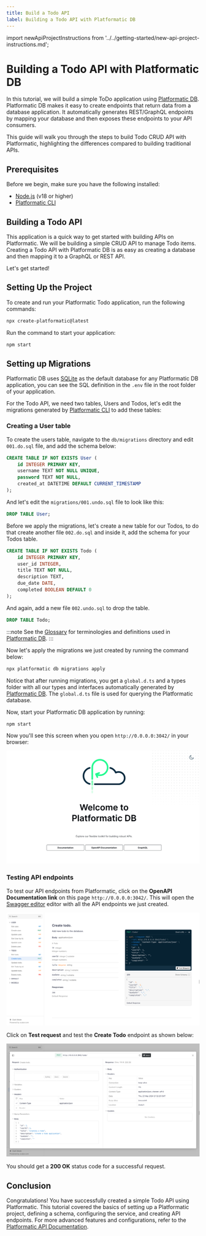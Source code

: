 ```yaml
---
title: Build a Todo API
label: Building a Todo API with Platformatic DB
---
```


import newApiProjectInstructions from '../../getting-started/new-api-project-instructions.md';

# Building a Todo API with Platformatic DB

In this tutorial, we will build a simple ToDo application using [Platformatic DB](../../db/overview.md). Platformatic DB makes it easy to create endpoints that return data from a database application. It automatically generates REST/GraphQL endpoints by mapping your database and then exposes these endpoints to your API consumers.

This guide will walk you through the steps to build Todo CRUD API with Platformatic, highlighting the differences compared to building traditional APIs.

## Prerequisites
Before we begin, make sure you have the following installed:

- [Node.js](https://nodejs.org/en) (v18 or higher)
- [Platformatic CLI](../../cli.md)


## Building a Todo API

This application is a quick way to get started with building APIs on Platformatic. We will be building a simple CRUD API to manage Todo items. Creating a Todo API with Platformatic DB is as easy as creating a database and then mapping it to a GraphQL or REST API.

Let's get started!

## Setting Up the Project

To create and run your Platformatic Todo application, run the following commands:

```bash
npx create-platformatic@latest
```

<newApiProjectInstructions />

Run the command to start your application:

```bash
npm start
```

## Setting up Migrations

Platformatic DB uses [SQLite](https://www.sqlite.org/) as the default database for any Platformatic DB application, you can see the SQL definition in the `.env` file in the root folder of your application.

For the Todo API, we need two tables, Users and Todos, let's edit the migrations generated by [Platformatic CLI](../../cli.md) to add these tables:

### Creating a User table

To create the users table, navigate to the `db/migrations` directory and edit `001.do.sql` file, and add the schema below:

```sql
CREATE TABLE IF NOT EXISTS User (
    id INTEGER PRIMARY KEY,
    username TEXT NOT NULL UNIQUE,
    password TEXT NOT NULL,
    created_at DATETIME DEFAULT CURRENT_TIMESTAMP
);
```

And let's edit the `migrations/001.undo.sql` file to look like this:

```sql
DROP TABLE User;
```

Before we apply the migrations, let's create a new table for our Todos, to do that create another file `002.do.sql` and inside it, add the schema for your Todos table.

```sql
CREATE TABLE IF NOT EXISTS Todo (
    id INTEGER PRIMARY KEY,
    user_id INTEGER,
    title TEXT NOT NULL,
    description TEXT,
    due_date DATE,
    completed BOOLEAN DEFAULT 0
);
```

And again, add a new file `002.undo.sql` to drop the table.

```sql
DROP TABLE Todo;
```

:::note
See the [Glossary](../glossary.md) for terminologies and definitions used in [Platformatic DB](../../db/overview.md).
:::

Now let's apply the migrations we just created by running the command below:

```bash
npx platformatic db migrations apply
```

Notice that after running migrations, you get a `global.d.ts` and a types folder with all our types and interfaces automatically generated by [Platformatic DB](../../db/overview.md). The `global.d.ts` file is used for querying the Platformatic database.

Now, start your Platformatic DB application by running:

```bash
npm start
```

Now you'll see this screen when you open `http://0.0.0.0:3042/` in your browser:

![Platformatic DB local server](../images/plt-localhost.png)

### Testing API endpoints

To test our API endpoints from Platformatic, click on the **OpenAPI Documentation link**  on this page `http://0.0.0.0:3042/`. This will open the [Swagger editor](https://docs.scalar.com/swagger-editor) editor with all the API endpoints we just created.

![Todo API endpoints](../images/plt-endpoints.png)

Click on **Test request** and test the **Create Todo** endpoint as shown below:

![Testing API endpoint](../images/test-endpoint.png)

You should get a **200 OK** status code for a successful request.

## Conclusion

Congratulations! You have successfully created a simple Todo API using Platformatic. This tutorial covered the basics of setting up a Platformatic project, defining a schema, configuring the service, and creating API endpoints. For more advanced features and configurations, refer to the [Platformatic API Documentation](../../cli.md).